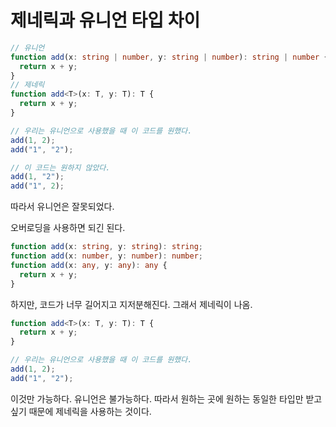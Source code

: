 # 제네릭과 유니언 타입 차이

```ts
// 유니언
function add(x: string | number, y: string | number): string | number {
  return x + y;
}
// 제네릭
function add<T>(x: T, y: T): T {
  return x + y;
}

// 우리는 유니언으로 사용했을 때 이 코드를 원했다.
add(1, 2);
add("1", "2");

// 이 코드는 원하지 않았다.
add(1, "2");
add("1", 2);

```

따라서 유니언은 잘못되었다.

오버로딩을 사용하면 되긴 된다.

```ts
function add(x: string, y: string): string;
function add(x: number, y: number): number;
function add(x: any, y: any): any {
  return x + y;
}
```

하지만, 코드가 너무 길어지고 지저분해진다. 그래서 제네릭이 나옴.

```ts
function add<T>(x: T, y: T): T {
  return x + y;
}

// 우리는 유니언으로 사용했을 때 이 코드를 원했다.
add(1, 2);
add("1", "2");
```

이것만 가능하다. 유니언은 불가능하다. 따라서 원하는 곳에 원하는 동일한 타입만 받고 싶기 때문에 제네릭을 사용하는 것이다.
